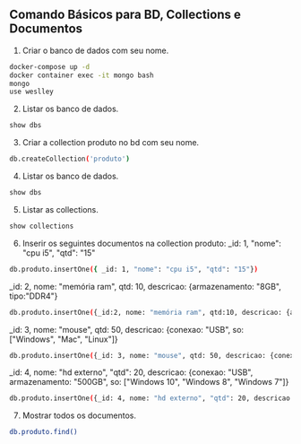 ## Comando Básicos para BD, Collections e Documentos

1. Criar o banco de dados com seu nome.
```bash
docker-compose up -d
docker container exec -it mongo bash
mongo
use weslley
```

2. Listar os banco de dados.
```bash
show dbs
```

3. Criar a collection produto no bd com seu nome.
```bash
db.createCollection('produto')
```

4. Listar os banco de dados.
```bash
show dbs
```

5. Listar as collections.
```bash
show collections
```

6. Inserir os seguintes documentos na collection produto:
_id: 1, "nome": "cpu i5", "qtd": "15"
```bash
db.produto.insertOne({ _id: 1, "nome": "cpu i5", "qtd": "15"})
```

_id: 2, nome: "memória ram", qtd: 10, descricao: {armazenamento: "8GB", tipo:"DDR4"}
```bash
db.produto.insertOne({_id:2, nome: "memória ram", qtd:10, descricao: {armazenamento:"8GB", tipo:"DDR4"}})

```

_id: 3, nome: "mouse", qtd: 50, descricao: {conexao: "USB", so: ["Windows", "Mac", "Linux"]}
```bash
db.produto.insertOne({_id: 3, nome: "mouse", qtd: 50, descricao: {conexao: "USB", so: ["Windows", "Mac", "Linux"]}})

```

_id: 4, nome: "hd externo", "qtd": 20, descricao: {conexao: "USB", armazenamento: "500GB", so: ["Windows 10", "Windows 8", "Windows 7"]}
```bash
db.produto.insertOne({_id: 4, nome: "hd externo", "qtd": 20, descricao: {conexao: "USB", armazenamento: "500GB", so: ["Windows 10", "Windows 8", "Windows 7"]}})
```

7. Mostrar todos os documentos.
```bash
db.produto.find()
```